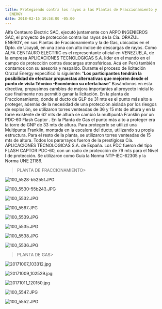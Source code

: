 ```yaml
---
title: Protegiendo contra los rayos a las Plantas de Fraccionamiento y de Gas de ORAZUL
  ENERGY
date: 2018-02-15 10:58:00 -05:00
---
```


Alfa Centauro Electric SAC, ejecutó juntamente con ARPO INGENIEROS SAC, el proyecto de protección contra los rayos de la Cía. ORAZUL ENERGY, en sus Plantas de Fraccionamiento y la de Gas, ubicadas en el Dpto. de Ucayali, en una zona con alto índice de descargas de rayos. Como ALFA CENTAURO ELECTRIC  es el representante oficial en VENEZUELA, de la empresa APLICACIONES TECNOLOGICAS S.A. líder en el mundo en el campo de protección contra descargas atmosféricas. Acá en Perú también contamos con su asesoría y respaldo. Durante el proceso de licitación Orazul Energy especificó lo siguiente: “**Los participantes tendrán la posibilidad de efectuar propuestas alternativas que mejoren desde el punto de vista Técnico -Económico su oferta base**”
Basándonos en esta directiva, propusimos cambios de mejora importantes al proyecto inicial lo que finalmente nos permitió ganar la licitación. En la planta de Fraccionamiento, donde el ducto de GLP de 31 mts es el punto más alto a proteger, además de la necesidad de una protección aislada por los riesgos de explosión, se utilizaron torres venteadas de 36 y 15 mts de altura y en la torre existente de 62 mts de altura se cambió la multipunta Franklin por un PDC-60 Flash Captor . En la Planta de Gas el punto más alto a proteger era la torre de GNP de 33 mts de altura. Para protegerlo se utilizó una Multipunta Franklin, montada en la escalera del ducto, utilizando su propia estructura. Para el resto de la planta, se utilizaron torres venteadas de 15 mts de altura. Todos los pararrayos fueron de la prestigiosa Cía. APLICACIONES TECNOLOGICAS S.A. de España. Los PDC fueron del tipo FLASH CAPTOR PDC-60, con un radio de protección de 79 mts para el Nivel I de protección. Se utilizaron  como Guía la Norma NTP-IEC-62305 y la Norma UNE 21186.

> PLANTA DE FRACCIONAMIENTO> 

![100_5528-b5255f.JPG](/uploads/100_5528-b5255f.JPG)

![100_5530-55b243.JPG](/uploads/100_5530-55b243.JPG)

![100_5532.JPG](/uploads/100_5532.JPG)

![100_5567.JPG](/uploads/100_5567.JPG)

![100_5539.JPG](/uploads/100_5539.JPG)

![100_5535.JPG](/uploads/100_5535.JPG)

![100_5538.JPG](/uploads/100_5538.JPG)

![100_5536.JPG](/uploads/100_5536.JPG)

> PLANTA DE GAS> 

![20171007_103312.jpg](/uploads/20171007_103312.jpg)

![20171009_102529.jpg](/uploads/20171009_102529.jpg)

![20171011_120150.jpg](/uploads/20171011_120150.jpg)

![100_5547.JPG](/uploads/100_5547.JPG)

![100_5552.JPG](/uploads/100_5552.JPG)




